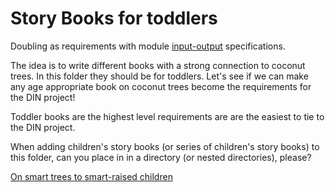 # Story Books for toddlers

Doubling as requirements with module [input-output](https://github.com/beyond-decentralized/AIRroot/issues/4) specifications.

The idea is to write different books with a strong connection to coconut trees.  In this folder they should be for toddlers.  Let's see if we can make any age appropriate book on coconut trees become the requirements for the DIN project!

Toddler books are the highest level requirements are are the easiest to tie to the DIN project.

When adding children's story books (or series of children's story books) to this folder, can you place in in a directory (or nested directories), please?

[On smart trees to smart-raised children](./On_smart_trees_to_smart-raised_children)
